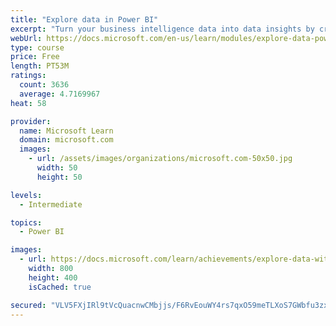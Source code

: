 ```yaml
---
title: "Explore data in Power BI"
excerpt: "Turn your business intelligence data into data insights by creating and configuring Power BI dashboards."
webUrl: https://docs.microsoft.com/en-us/learn/modules/explore-data-power-bi/
type: course
price: Free
length: PT53M
ratings:
  count: 3636
  average: 4.7169967
heat: 58

provider:
  name: Microsoft Learn
  domain: microsoft.com
  images:
    - url: /assets/images/organizations/microsoft.com-50x50.jpg
      width: 50
      height: 50

levels:
  - Intermediate

topics:
  - Power BI

images:
  - url: https://docs.microsoft.com/learn/achievements/explore-data-with-power-bi-desktop-social.png
    width: 800
    height: 400
    isCached: true

secured: "VLV5FXjIRl9tVcQuacnwCMbjjs/F6RvEouWY4rs7qxO59meTLXoS7GWbfu3zxq+QryCMuggibJubq4uxFviBYKkVFknH+5yEWy9gqrYNgmJ7uygBJIq3RWWZ8vrvx/ZhEie4n3f628/AOkW5wjfBg51mjM9ewlgKhLTBtJeMYFq/TqhiPgnJKE25W3Jabk5KjDqFy+tHADCs/WPpJyAePKA37TmX2aiWwgKLQyvdYtw9ocNo+yTntkwmiSbqdT9zBikrQTDkSF3d/w/jHhx+96Pdu9WC5QItfI5GVOlbumxm7opQxixJVlO4fxHmrLYcboPuLk/BIpk/DUVOOP81WX0Sm70IcYXycLlxmXgXLzxRj4LnZlnrc4XOJW8fPvWcI0Ara0eCpv1p9XGL/p2HVfY585lUmDPv9Bwl0bGzmnY=;yftMLDk6F/dWEiaBFtENLA=="
---
```


